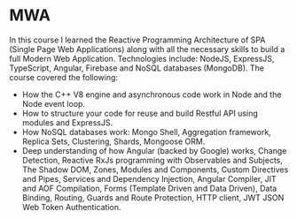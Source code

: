 # MWA

In this course I learned the Reactive Programming Architecture of SPA (Single Page Web Applications) along with all the necessary skills to build a full Modern Web Application. Technologies include: NodeJS, ExpressJS, TypeScript, Angular, Firebase and NoSQL databases (MongoDB). The course covered the following:

 - How the C++ V8 engine and asynchronous code work in Node and the Node event loop.
 - How to structure your code for reuse and build Restful API using modules and ExpressJS.
 - How NoSQL databases work: Mongo Shell, Aggregation framework, Replica Sets, Clustering,  Shards, Mongoose ORM.
 - Deep understanding of how Angular (backed by Google) works, Change Detection, Reactive RxJs programming with Observables and    Subjects, The Shadow DOM, Zones, Modules and Components, Custom Directives and Pipes, Services and Dependency Injection,        Angular Compiler, JIT and AOF Compilation, Forms (Template Driven and Data Driven), Data Binding, Routing, Guards and Route    Protection, HTTP client, JWT JSON Web Token Authentication.
